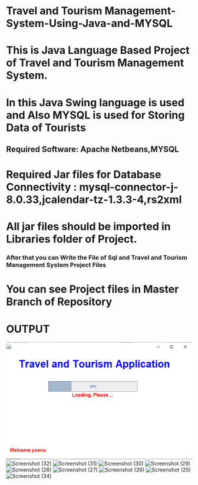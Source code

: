 # Travel and Tourism Management-System-Using-Java-and-MYSQL
<h1>This is Java Language Based Project of Travel and Tourism Management System.</h1>
<h1>In this Java Swing language is used and Also MYSQL is used for Storing Data of Tourists</h1>
<h2>Required Software: Apache Netbeans,MYSQL</h2>
<h1>Required Jar files for Database Connectivity : mysql-connector-j-8.0.33,jcalendar-tz-1.3.3-4,rs2xml</h1>
<h1>All jar files should be imported in Libraries folder of Project.</h1>
<h3><p>After that you can Write the File of Sql and Travel and Tourism Management System Project Files </p></h3>
<h1>You can see Project files in Master Branch of Repository</h1>

# OUTPUT
![Screenshot (33)](https://github.com/YogeshSonu/Travel-and-Tourism-Management/blob/main/Screenshot%20(40).png?raw=true)
![Screenshot (32)](https://github.com/YogeshSonu/Student-Registration-System-Using-Java-and-MYSQL/assets/114085247/26a432ba-e86f-44cd-82a5-56bf47b2b5cd)
![Screenshot (31)](https://github.com/YogeshSonu/Student-Registration-System-Using-Java-and-MYSQL/assets/114085247/c12b74ce-651f-4501-a03a-8beec6a2ea95)
![Screenshot (30)](https://github.com/YogeshSonu/Student-Registration-System-Using-Java-and-MYSQL/assets/114085247/e11bf467-de1a-40e2-8263-fdfcce9ef36e)
![Screenshot (29)](https://github.com/YogeshSonu/Student-Registration-System-Using-Java-and-MYSQL/assets/114085247/a70304ed-3ab0-4a27-b65a-d6448afdcc1d)
![Screenshot (28)](https://github.com/YogeshSonu/Student-Registration-System-Using-Java-and-MYSQL/assets/114085247/ecdb822a-3fe5-4e3a-8faa-b9978c00ee08)
![Screenshot (27)](https://github.com/YogeshSonu/Student-Registration-System-Using-Java-and-MYSQL/assets/114085247/deb4e624-40e8-4052-8435-640427789256)
![Screenshot (26)](https://github.com/YogeshSonu/Student-Registration-System-Using-Java-and-MYSQL/assets/114085247/6789cf17-db11-40aa-a699-6182e1e41015)
![Screenshot (25)](https://github.com/YogeshSonu/Student-Registration-System-Using-Java-and-MYSQL/assets/114085247/504e4631-d959-4ed8-a714-69faaee9154d)
![Screenshot (34)](https://github.com/YogeshSonu/Student-Registration-System-Using-Java-and-MYSQL/assets/114085247/f65c4511-e4ba-4c92-b5fb-04304b260dd9)

